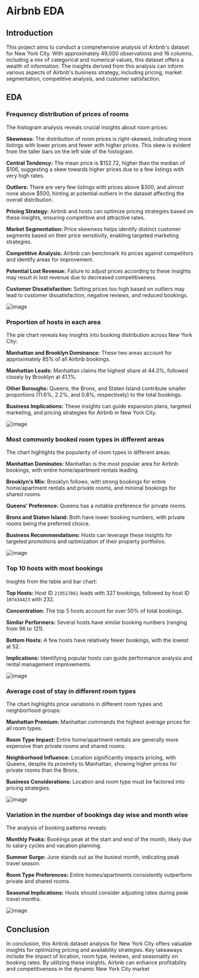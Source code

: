 # Airbnb EDA
## Introduction
This project aims to conduct a comprehensive analysis of Airbnb's dataset for New York City. With approximately 49,000 observations and 16 columns, including a mix of categorical and numerical values, this dataset offers a wealth of information. The insights derived from this analysis can inform various aspects of Airbnb's business strategy, including pricing, market segmentation, competitive analysis, and customer satisfaction.

## EDA
### Frequency distribution of prices of rooms
The histogram analysis reveals crucial insights about room prices:

**Skewness:** The distribution of room prices is right-skewed, indicating more listings with lower prices and fewer with higher prices. This skew is evident from the taller bars on the left side of the histogram.

**Central Tendency:** The mean price is $152.72, higher than the median of $106, suggesting a skew towards higher prices due to a few listings with very high rates.

**Outliers:** There are very few listings with prices above $300, and almost none above $500, hinting at potential outliers in the dataset affecting the overall distribution.

**Pricing Strategy:** Airbnb and hosts can optimize pricing strategies based on these insights, ensuring competitive and attractive rates.

**Market Segmentation:** Price skewness helps identify distinct customer segments based on their price sensitivity, enabling targeted marketing strategies.

**Competitive Analysis:** Airbnb can benchmark its prices against competitors and identify areas for improvement.

**Potential Lost Revenue:** Failure to adjust prices according to these insights may result in lost revenue due to decreased competitiveness.

**Customer Dissatisfaction:** Setting prices too high based on outliers may lead to customer dissatisfaction, negative reviews, and reduced bookings.



![image](https://github.com/mohd-arham-islam/AirBnb/assets/111959286/f748ee56-9815-4e6f-ae43-0c9d5052c55c)


### Proportion of hosts in each area
The pie chart reveals key insights into booking distribution across New York City:

**Manhattan and Brooklyn Dominance:** These two areas account for approximately 85% of all Airbnb bookings.

**Manhattan Leads:** Manhattan claims the highest share at 44.3%, followed closely by Brooklyn at 41.1%.

**Other Boroughs:** Queens, the Bronx, and Staten Island contribute smaller proportions (11.6%, 2.2%, and 0.8%, respectively) to the total bookings.

**Business Implications:** These insights can guide expansion plans, targeted marketing, and pricing strategies for Airbnb in New York City.


![image](https://github.com/mohd-arham-islam/AirBnb/assets/111959286/c80f1cfb-669a-4a05-90bd-156abc2e8e01)


### Most commonly booked room types in different areas
The chart highlights the popularity of room types in different areas:

**Manhattan Dominates:** Manhattan is the most popular area for Airbnb bookings, with entire home/apartment rentals leading.

**Brooklyn's Mix:** Brooklyn follows, with strong bookings for entire home/apartment rentals and private rooms, and minimal bookings for shared rooms.

**Queens' Preference:** Queens has a notable preference for private rooms.

**Bronx and Staten Island:** Both have lower booking numbers, with private rooms being the preferred choice.

**Business Recommendations:** Hosts can leverage these insights for targeted promotions and optimization of their property portfolios.

![image](https://github.com/mohd-arham-islam/AirBnb/assets/111959286/fd609f54-b6da-42b3-b1f9-eb5dcc32aeb9)


### Top 10 hosts with most bookings
Insights from the table and bar chart:

**Top Hosts:** Host ID ```219517861``` leads with 327 bookings, followed by host ID ```107434423``` with 232.

**Concentration:** The top 5 hosts account for over 50% of total bookings.

**Similar Performers:** Several hosts have similar booking numbers (ranging from 96 to 121).

**Bottom Hosts:** A few hosts have relatively fewer bookings, with the lowest at 52.

**Implications:** Identifying popular hosts can guide performance analysis and rental management improvements.

![image](https://github.com/mohd-arham-islam/AirBnb/assets/111959286/3ad8941c-b04b-479c-8a78-6e863df3f8a3)


### Average cost of stay in different room types
The chart highlights price variations in different room types and neighborhood groups:

**Manhattan Premium:** Manhattan commands the highest average prices for all room types.

**Room Type Impact:** Entire home/apartment rentals are generally more expensive than private rooms and shared rooms.

**Neighborhood Influence:** Location significantly impacts pricing, with Queens, despite its proximity to Manhattan, showing higher prices for private rooms than the Bronx.

**Business Considerations:** Location and room type must be factored into pricing strategies.

![image](https://github.com/mohd-arham-islam/AirBnb/assets/111959286/d080ed1f-12d6-4780-98db-421e8fae681b)


### Variation in the number of bookings day wise and month wise
The analysis of booking patterns reveals:

**Monthly Peaks:** Bookings peak at the start and end of the month, likely due to salary cycles and vacation planning.

**Summer Surge:** June stands out as the busiest month, indicating peak travel season.

**Room Type Preferences:** Entire homes/apartments consistently outperform private and shared rooms.

**Seasonal Implications:** Hosts should consider adjusting rates during peak travel months.

![image](https://github.com/mohd-arham-islam/AirBnb/assets/111959286/21e1326f-f8eb-4b91-aa9c-956d295ccb9b)

## Conclusion
In conclusion, this Airbnb dataset analysis for New York City offers valuable insights for optimizing pricing and availability strategies. Key takeaways include the impact of location, room type, reviews, and seasonality on booking rates. By utilizing these insights, Airbnb can enhance profitability and competitiveness in the dynamic New York City market


